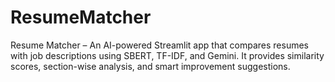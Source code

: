 # ResumeMatcher
Resume Matcher – An AI-powered Streamlit app that compares resumes with job descriptions using SBERT, TF-IDF, and Gemini. It provides similarity scores, section-wise analysis, and smart improvement suggestions.
